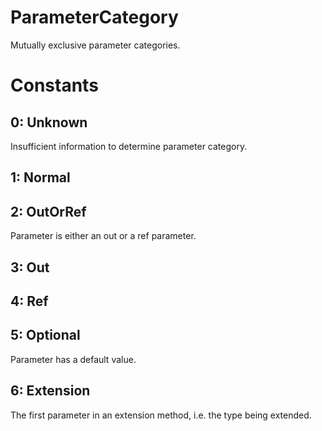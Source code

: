 # ParameterCategory

Mutually exclusive parameter categories.  

# Constants

## 0: Unknown

Insufficient information to determine parameter category.  

## 1: Normal

## 2: OutOrRef

Parameter is either an out or a ref parameter.  

## 3: Out

## 4: Ref

## 5: Optional

Parameter has a default value.  

## 6: Extension

The first parameter in an extension method, i.e. the type being extended.  

